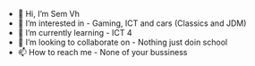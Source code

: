 - 👋 Hi, I’m Sem Vh
- 👀 I’m interested in - Gaming, ICT and cars (Classics and JDM)
- 🌱 I’m currently learning - ICT 4
- 💞️ I’m looking to collaborate on - Nothing just doin school
- 📫 How to reach me - None of your bussiness

<!---
97048776/97048776 is a ✨ special ✨ repository because its `README.md` (this file) appears on your GitHub profile.
You can click the Preview link to take a look at your changes.
--->
